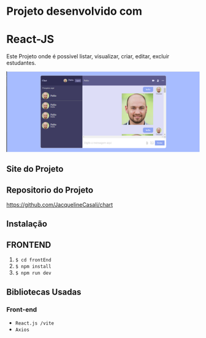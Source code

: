 # Projeto desenvolvido com

# React-JS

Este Projeto onde é possivel listar, visualizar, criar, editar, excluir estudantes.

 <p align="center">
  <img src="/frontEnd/src/img/projeto.png" width="600px">
</p>

 

## Site do Projeto



## Repositorio do Projeto

https://github.com/JacquelineCasali/chart

## Instalação

## FRONTEND

1. `$ cd frontEnd`
2. `$ npm install`
3. `$ npm run dev`

## Bibliotecas Usadas

### Front-end

- `React.js /vite`
- `Axios`

